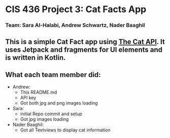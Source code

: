 # CIS 436 Project 3: Cat Facts App
### Team: Sara Al-Halabi, Andrew Schwartz, Nader Baaghil

## This is a simple Cat Fact app using [The Cat API](https://thecatapi.com/). It uses Jetpack and fragments for UI elements and is written in Kotlin.

## What each team member did:
- Andrew: 
    - This README.md
    - API key
    - Got both jpg and png images loading
- Sara:
    - initial Repo commit and setup
    - Got jpg images loading
- Nader Baaghil:
    - Got all Textviews to display cat information